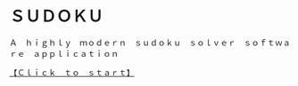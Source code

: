 # ＳＵＤＯＫＵ

Ａ　ｈｉｇｈｌｙ　ｍｏｄｅｒｎ　ｓｕｄｏｋｕ　ｓｏｌｖｅｒ　ｓｏｆｔｗａｒｅ　ａｐｐｌｉｃａｔｉｏｎ

[【Ｃｌｉｃｋ　ｔｏ　ｓｔａｒｔ】](http://tatuarvela.github.io/sudoku)
